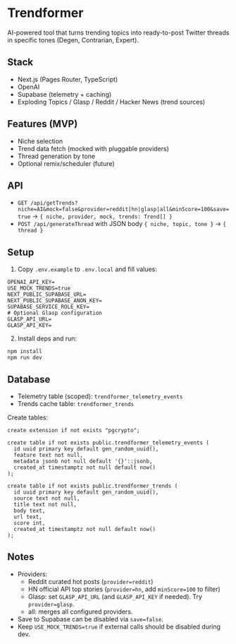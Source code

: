 # Trendformer

AI-powered tool that turns trending topics into ready-to-post Twitter threads in specific tones (Degen, Contrarian, Expert).

## Stack
- Next.js (Pages Router, TypeScript)
- OpenAI
- Supabase (telemetry + caching)
- Exploding Topics / Glasp / Reddit / Hacker News (trend sources)

## Features (MVP)
- Niche selection
- Trend data fetch (mocked with pluggable providers)
- Thread generation by tone
- Optional remix/scheduler (future)

## API
- `GET /api/getTrends?niche=AI&mock=false&provider=reddit|hn|glasp|all&minScore=100&save=true` → `{ niche, provider, mock, trends: Trend[] }`
- `POST /api/generateThread` with JSON body `{ niche, topic, tone }` → `{ thread }`

## Setup
1. Copy `.env.example` to `.env.local` and fill values:
```
OPENAI_API_KEY=
USE_MOCK_TRENDS=true
NEXT_PUBLIC_SUPABASE_URL=
NEXT_PUBLIC_SUPABASE_ANON_KEY=
SUPABASE_SERVICE_ROLE_KEY=
# Optional Glasp configuration
GLASP_API_URL=
GLASP_API_KEY=
```
2. Install deps and run:
```
npm install
npm run dev
```

## Database
- Telemetry table (scoped): `trendformer_telemetry_events`
- Trends cache table: `trendformer_trends`

Create tables:
```
create extension if not exists "pgcrypto";

create table if not exists public.trendformer_telemetry_events (
  id uuid primary key default gen_random_uuid(),
  feature text not null,
  metadata jsonb not null default '{}'::jsonb,
  created_at timestamptz not null default now()
);

create table if not exists public.trendformer_trends (
  id uuid primary key default gen_random_uuid(),
  source text not null,
  title text not null,
  body text,
  url text,
  score int,
  created_at timestamptz not null default now()
);
```

## Notes
- Providers:
  - Reddit curated hot posts (`provider=reddit`)
  - HN official API top stories (`provider=hn`, add `minScore=100` to filter)
  - Glasp: set `GLASP_API_URL` (and `GLASP_API_KEY` if needed). Try `provider=glasp`.
  - all: merges all configured providers.
- Save to Supabase can be disabled via `save=false`.
- Keep `USE_MOCK_TRENDS=true` if external calls should be disabled during dev.
